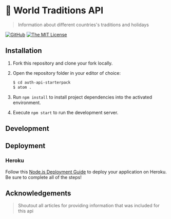 # 🔐 World Traditions API
> Information about different countries's traditions and holidays

[![GitHub](https://img.shields.io/github/issues/el634dev/world-tradition-api.svg?style=flat-square)](https://github.com/el634dev/world-tradition-api/issues)
[![The MIT License](https://img.shields.io/badge/license-MIT-orange.svg?style=flat-square)](http://opensource.org/licenses/MIT)

## Installation

1. Fork this repository and clone your fork locally.
1. Open the repository folder in your editor of choice:

    ```bash
    $ cd auth-api-starterpack
    $ atom .
    ```

1. Run `npm install` to install project dependencies into the activated environment.
1. Execute `npm start` to run the development server.

## Development

## Deployment

### Heroku
Follow this [Node.js Deployment Guide](https://devcenter.heroku.com/articles/getting-started-with-nodejs) to deploy your application on Heroku. Be sure to complete all of the steps!

## Acknowledgements
> Shoutout all articles for providing information that was included for this api
